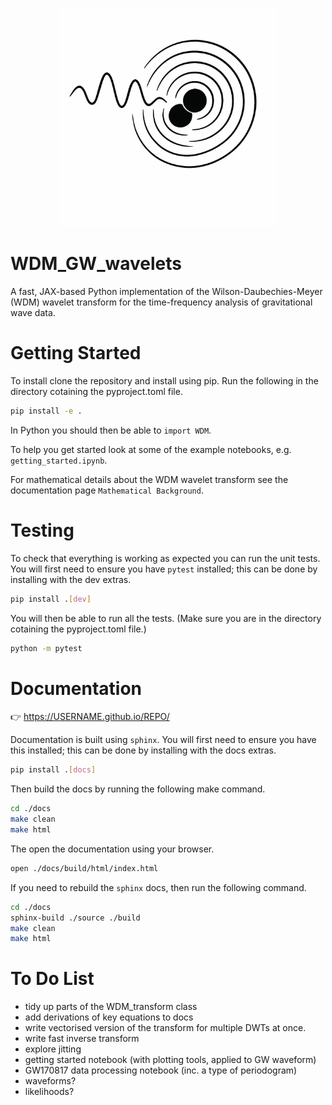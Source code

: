 <p align="center">
<img src="./logo_images/logo.png" alt="logo" width="350"/>
</p>


# WDM_GW_wavelets

A fast, JAX-based Python implementation of the Wilson-Daubechies-Meyer (WDM) wavelet transform for the time-frequency analysis of gravitational wave data.

# Getting Started

To install clone the repository and install using pip. Run the following in the directory cotaining the pyproject.toml file.

```bash
pip install -e .
```

In Python you should then be able to `import WDM`.

To help you get started look at some of the example notebooks, e.g. `getting_started.ipynb`.

For mathematical details about the WDM wavelet transform see the documentation page `Mathematical Background`.


# Testing

To check that everything is working as expected you can run the unit tests. 
You will first need to ensure you have `pytest` installed; this can be done by installing with the dev extras.

```bash
pip install .[dev]
```

You will then be able to run all the tests. (Make sure you are in the directory cotaining the pyproject.toml file.)

```bash
python -m pytest
```


# Documentation

👉 https://USERNAME.github.io/REPO/

Documentation is built using `sphinx`. You will first need to ensure you have this installed; this can be done by installing with the docs extras.

```bash
pip install .[docs]
```

Then build the docs by running the following make command.

```bash
cd ./docs
make clean
make html
```

The open the documentation using your browser.

``` bash
open ./docs/build/html/index.html
```

If you need to rebuild the `sphinx` docs, then run the following command.

``` bash
cd ./docs
sphinx-build ./source ./build
make clean
make html
```


# To Do List

 - tidy up parts of the WDM_transform class
 - add derivations of key equations to docs
 - write vectorised version of the transform for multiple DWTs at once.
 - write fast inverse transform
 - explore jitting
 - getting started notebook (with plotting tools, applied to GW waveform)
 - GW170817 data processing notebook (inc. a type of periodogram)
 - waveforms?
 - likelihoods?
